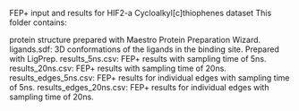FEP+ input and results for HIF2-a Cycloalkyl[c]thiophenes dataset
This folder contains:

protein structure prepared with Maestro Protein Preparation Wizard.
ligands.sdf: 3D conformations of the ligands in the binding site. Prepared with LigPrep.
results_5ns.csv: FEP+ results with sampling time of 5ns.
results_20ns.csv: FEP+ results with sampling time of 20ns.
results_edges_5ns.csv: FEP+ results for individual edges with sampling time of 5ns.
results_edges_20ns.csv: FEP+ results for individual edges with sampling time of 20ns.
